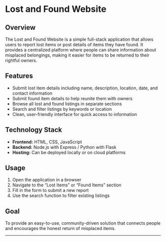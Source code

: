 

# Lost and Found Website

## Overview

The Lost and Found Website is a simple full-stack application that allows users to report lost items or post details of items they have found. It provides a centralized platform where people can share information about misplaced belongings, making it easier for items to be returned to their rightful owners.

## Features

* Submit lost item details including name, description, location, date, and contact information
* Submit found item details to help reunite them with owners
* Browse all lost and found listings in separate sections
* Search and filter listings by keywords or location
* Clean, user-friendly interface for quick access to information

## Technology Stack

* **Frontend:** HTML, CSS, JavaScript
* **Backend:** Node.js with Express / Python with Flask
* **Hosting:** Can be deployed locally or on cloud platforms

## Usage

1. Open the application in a browser
2. Navigate to the “Lost Items” or “Found Items” section
3. Fill in the form to submit a new report
4. Use the search function to filter existing listings

## Goal

To provide an easy-to-use, community-driven solution that connects people and encourages the honest return of misplaced items.

---
